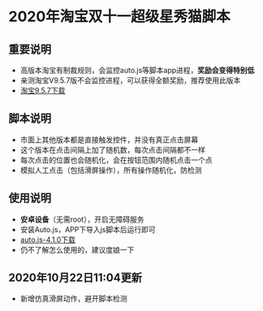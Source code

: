 # 2020年淘宝双十一超级星秀猫脚本
## 重要说明
* 高版本淘宝有制裁规则，会监控auto.js等脚本app进程，**奖励会变得特别低**
* 亲测淘宝V9.5.7版不会监控进程，可以获得全额奖励，推荐使用此版本
* [淘宝9.5.7下载](https://www.wandoujia.com/apps/32267/history_v278)

## 脚本说明
* 市面上其他版本都是直接触发控件，并没有真正点击屏幕
* 这个版本在点击间隔上加了随机数，每次点击间隔都不一样
* 每次点击的位置也会随机化，会在按钮范围内随机点击一个点
* 模拟人工点击（包括滑屏操作），所有操作随机化，防检测

## 使用说明
* **安卓设备**（无需root），开启无障碍服务
* 安装Auto.js，APP下导入js脚本后运行即可
* [auto.js-4.1.0下载](https://share.weiyun.com/5a9g8ys)
* 仍不了解怎么使用的，建议度娘一下

## 2020年10月22日11:04更新
* 新增仿真滑屏动作，避开脚本检测
